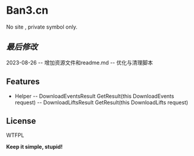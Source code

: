 ﻿# Ban3.cn
No site , private symbol only.

## _最后修改_
2023-08-26
-- 增加资源文件和readme.md
-- 优化与清理脚本

## Features

- Helper
-- DownloadEventsResult GetResult(this DownloadEvents request)
-- DownloadLiftsResult GetResult(this DownloadLifts request)

## License

WTFPL

**Keep it simple, stupid!**
